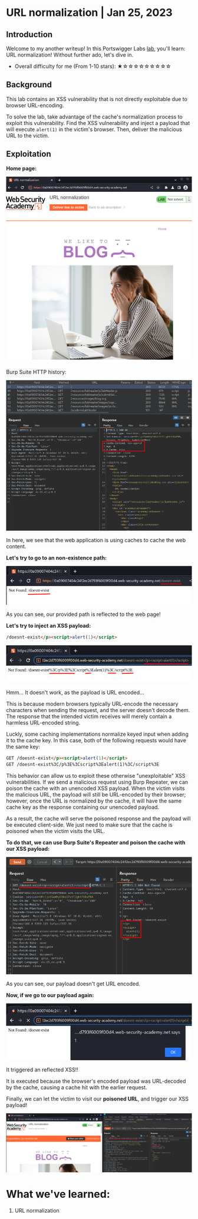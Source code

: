 # URL normalization | Jan 25, 2023

## Introduction

Welcome to my another writeup! In this Portswigger Labs [lab](https://portswigger.net/web-security/web-cache-poisoning/exploiting-implementation-flaws/lab-web-cache-poisoning-normalization), you'll learn: URL normalization! Without further ado, let's dive in.

- Overall difficulty for me (From 1-10 stars): ★☆☆☆☆☆☆☆☆☆

## Background

This lab contains an XSS vulnerability that is not directly exploitable due to browser URL-encoding.

To solve the lab, take advantage of the cache's normalization process to exploit this vulnerability. Find the XSS vulnerability and inject a payload that will execute `alert(1)` in the victim's browser. Then, deliver the malicious URL to the victim.

## Exploitation

**Home page:**

![](https://raw.githubusercontent.com/siunam321/CTF-Writeups/main/Portswigger-Labs/Web-Cache-Poisoning/Cache-9/images/Pasted%20image%2020230125193523.png)

Burp Suite HTTP history:

![](https://raw.githubusercontent.com/siunam321/CTF-Writeups/main/Portswigger-Labs/Web-Cache-Poisoning/Cache-9/images/Pasted%20image%2020230125193539.png)

In here, we see that the web application is using caches to cache the web content.

**Let's try to go to an non-existence path:**

![](https://raw.githubusercontent.com/siunam321/CTF-Writeups/main/Portswigger-Labs/Web-Cache-Poisoning/Cache-9/images/Pasted%20image%2020230125195318.png)

As you can see, our provided path is reflected to the web page!

**Let's try to inject an XSS payload:**
```html
/doesnt-exist</p><script>alert(1)</script>
```

![](https://raw.githubusercontent.com/siunam321/CTF-Writeups/main/Portswigger-Labs/Web-Cache-Poisoning/Cache-9/images/Pasted%20image%2020230125195559.png)

Hmm... It doesn't work, as the payload is URL encoded...

This is because modern browsers typically URL-encode the necessary characters when sending the request, and the server doesn't decode them. The response that the intended victim receives will merely contain a harmless URL-encoded string.

Luckly, some caching implementations normalize keyed input when adding it to the cache key. In this case, both of the following requests would have the same key:

```html
GET /doesnt-exist</p><script>alert(1)</script>
GET /doesnt-exist%3C/p%3E%3Cscript%3Ealert(1)%3C/script%3E
```

This behavior can allow us to exploit these otherwise "unexploitable" XSS vulnerabilities. If we send a malicious request using Burp Repeater, we can poison the cache with an unencoded XSS payload. When the victim visits the malicious URL, the payload will still be URL-encoded by their browser; however, once the URL is normalized by the cache, it will have the same cache key as the response containing our unencoded payload.

As a result, the cache will serve the poisoned response and the payload will be executed client-side. We just need to make sure that the cache is poisoned when the victim visits the URL.

**To do that, we can use Burp Suite's Repeater and poison the cache with our XSS payload:**

![](https://raw.githubusercontent.com/siunam321/CTF-Writeups/main/Portswigger-Labs/Web-Cache-Poisoning/Cache-9/images/Pasted%20image%2020230125195820.png)

As you can see, our payload doesn't get URL encoded.

**Now, if we go to our payload again:**

![](https://raw.githubusercontent.com/siunam321/CTF-Writeups/main/Portswigger-Labs/Web-Cache-Poisoning/Cache-9/images/Pasted%20image%2020230125195907.png)

It triggered an reflected XSS!!

It is executed because the browser's encoded payload was URL-decoded by the cache, causing a cache hit with the earlier request.

Finally, we can let the victim to visit our **poisoned URL**, and trigger our XSS payload!

![](https://raw.githubusercontent.com/siunam321/CTF-Writeups/main/Portswigger-Labs/Web-Cache-Poisoning/Cache-9/images/Pasted%20image%2020230125200321.png)

# What we've learned:

1. URL normalization